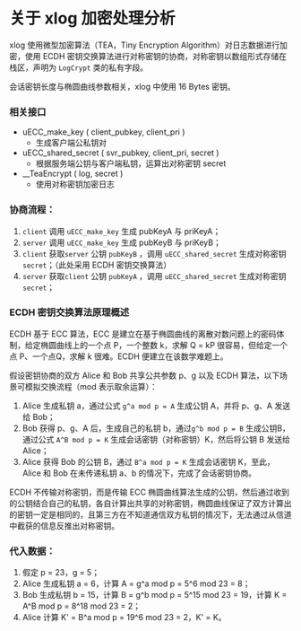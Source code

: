 # 关于 xlog 加密处理分析

xlog 使用微型加密算法（TEA，Tiny Encryption Algorithm）对日志数据进行加密，使用 ECDH 密钥交换算法进行对称密钥的协商，对称密钥以数组形式存储在栈区，声明为 `LogCrypt` 类的私有字段。

会话密钥长度与椭圆曲线参数相关，xlog 中使用 16 Bytes 密钥。

### 相关接口

- uECC_make_key ( client_pubkey, client_pri )
  - 生成客户端公私钥对
- uECC_shared_secret ( svr_pubkey, client_pri, secret )
  - 根据服务端公钥与客户端私钥，运算出对称密钥 secret
- __TeaEncrypt ( log, secret )
  - 使用对称密钥加密日志

### 协商流程：

1. `client` 调用 `uECC_make_key` 生成 pubKeyA 与 priKeyA；
2. `server` 调用 `uECC_make_key` 生成 pubKeyB 与 priKeyB；
3. `client` 获取`server` 公钥 `pubKeyB` ，调用 `uECC_shared_secret` 生成对称密钥 `secret`；（此处采用 ECDH 密钥交换算法）
4. `server` 获取`client` 公钥 `pubKeyA` ，调用 `uECC_shared_secret` 生成对称密钥 `secret`；



### ECDH 密钥交换算法原理概述

ECDH 基于 ECC 算法，ECC 是建立在基于椭圆曲线的离散对数问题上的密码体制，给定椭圆曲线上的一个点 P，一个整数 k，求解 Q = kP 很容易，但给定一个点 P、一个点Q，求解 k 很难。ECDH 便建立在该数学难题上。

假设密钥协商的双方 Alice 和 Bob 共享公共参数 p、g 以及 ECDH 算法，以下场景可模拟交换流程（mod 表示取余运算）：

1. Alice 生成私钥 a，通过公式 `g^a mod p = A` 生成公钥 A，并将 p、g、A 发送给 Bob；
2. Bob 获得 p、g、A 后，生成自己的私钥 b，通过`g^b mod p = B` 生成公钥B，通过公式 `A^B mod p = K` 生成会话密钥（对称密钥）K，然后将公钥 B 发送给 Alice；
3. Alice 获得 Bob 的公钥 B，通过 `B^a mod p = K` 生成会话密钥 K，至此，Alice 和 Bob 在未传递私钥 a、b 的情况下，完成了会话密钥协商。

ECDH 不传输对称密钥，而是传输 ECC 椭圆曲线算法生成的公钥，然后通过收到的公钥结合自己的私钥，各自计算出共享的对称密钥，椭圆曲线保证了双方计算出的密钥一定是相同的，且第三方在不知道通信双方私钥的情况下，无法通过从信道中截获的信息反推出对称密钥。

### 代入数据：

1. 假定 p = 23，g = 5；
2. Alice 生成私钥 a = 6，计算 A = g^a mod p = 5^6 mod 23 = 8；
3. Bob 生成私钥 b = 15，计算 B = g^b mod p = 5^15 mod 23 = 19，计算 K = A^B mod p = 8^18 mod 23 = 2；
4. Alice 计算 K' = B^a mod p = 19^6 mod 23 = 2，K' = K。

